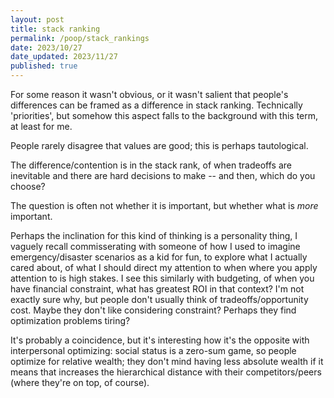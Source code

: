 ```yaml
---
layout: post
title: stack ranking
permalink: /poop/stack_rankings
date: 2023/10/27
date_updated: 2023/11/27
published: true
---
```


For some reason it wasn't obvious, or it wasn't salient that people's differences can be framed as a difference in stack ranking. Technically 'priorities', but somehow this aspect falls to the background with this term, at least for me.

People rarely disagree that values are good; this is perhaps tautological.

The difference/contention is in the stack rank, of when tradeoffs are inevitable and there are hard decisions to make -- and then, which do you choose?

The question is often not whether it is important, but whether what is _more_ important. 

Perhaps the inclination for this kind of thinking is a personality thing, I vaguely recall commisserating with someone of how I used to imagine emergency/disaster scenarios as a kid for fun, to explore what I actually cared about, of what I should direct my attention to when where you apply attention to is high stakes. I see this similarly with budgeting, of when you have financial constraint, what has greatest ROI in that context? I'm not exactly sure why, but people don't usually think of tradeoffs/opportunity cost. Maybe they don't like considering constraint? Perhaps they find optimization problems tiring? 

It's probably a coincidence, but it's interesting how it's the opposite with interpersonal optimizing: social status is a zero-sum game, so people optimize for relative wealth; they don't mind having less absolute wealth if it means that increases the hierarchical distance with their competitors/peers (where they're on top, of course).


